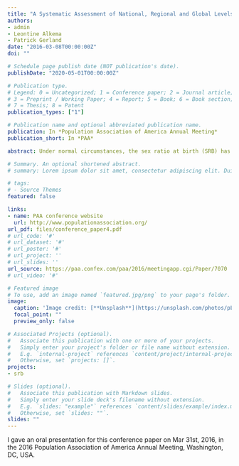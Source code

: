 ```yaml
---
title: "A Systematic Assessment of National, Regional and Global Levels and Trends in the Sex Ratio at Birth and Identification of Countries with Outlying Levels"
authors:
- admin
- Leontine Alkema
- Patrick Gerland
date: "2016-03-08T00:00:00Z"
doi: ""

# Schedule page publish date (NOT publication's date).
publishDate: "2020-05-01T00:00:00Z"

# Publication type.
# Legend: 0 = Uncategorized; 1 = Conference paper; 2 = Journal article;
# 3 = Preprint / Working Paper; 4 = Report; 5 = Book; 6 = Book section;
# 7 = Thesis; 8 = Patent
publication_types: ["1"]

# Publication name and optional abbreviated publication name.
publication: In *Population Association of America Annual Meeting*
publication_short: In *PAA*

abstract: Under normal circumstances, the sex ratio at birth (SRB) has been reported to vary between 1.04 and 1.07. But gender discrimination and other factors associated with the SRB can result in different SRB levels. While SRB estimates have been published for various countries and periods, a systematic assessment of SRBs for all countries over time using all available data and reproducible estimation methods has not been reported to date. In this paper, we estimated country-specific SRBs for 212 countries and areas from 1990 to 2013 using a Bayesian hierarchical time series model and assessed the uncertainty in SRBs. The analysis is based on an extensive database with national-level data, including data from vital registration systems, international and national survey programs. We present results for countries and areas and identify country-years with SRBs which differ significantly from estimates that are typical for the country-specific region.

# Summary. An optional shortened abstract.
# summary: Lorem ipsum dolor sit amet, consectetur adipiscing elit. Duis posuere tellus ac convallis placerat. Proin tincidunt magna sed ex sollicitudin condimentum.

# tags:
# - Source Themes
featured: false

links:
- name: PAA conference website
  url: http://www.populationassociation.org/
url_pdf: files/conference_paper4.pdf
# url_code: '#'
# url_dataset: '#'
# url_poster: '#'
# url_project: ''
# url_slides: ''
url_source: https://paa.confex.com/paa/2016/meetingapp.cgi/Paper/7070
# url_video: '#'

# Featured image
# To use, add an image named `featured.jpg/png` to your page's folder. 
image:
  caption: 'Image credit: [**Unsplash**](https://unsplash.com/photos/pLCdAaMFLTE)'
  focal_point: ""
  preview_only: false

# Associated Projects (optional).
#   Associate this publication with one or more of your projects.
#   Simply enter your project's folder or file name without extension.
#   E.g. `internal-project` references `content/project/internal-project/index.md`.
#   Otherwise, set `projects: []`.
projects:
- srb

# Slides (optional).
#   Associate this publication with Markdown slides.
#   Simply enter your slide deck's filename without extension.
#   E.g. `slides: "example"` references `content/slides/example/index.md`.
#   Otherwise, set `slides: ""`.
slides: ""
---
```


I gave an oral presentation for this conference paper on Mar 31st, 2016, in the 2016 Population Association of America Annual Meeting, Washington, DC, USA.
